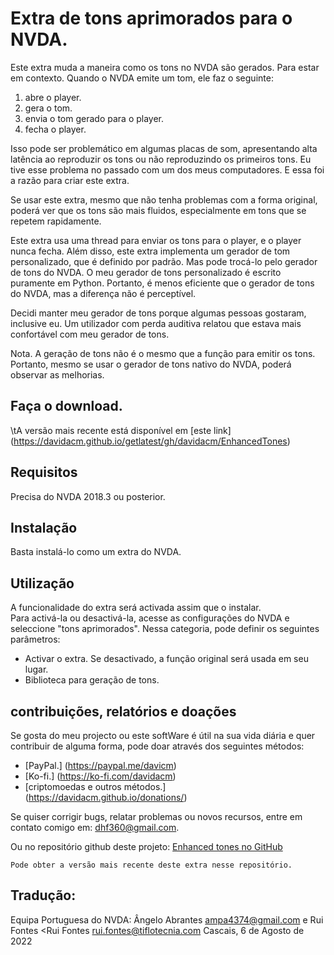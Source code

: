# Extra de tons aprimorados para o NVDA.

Este extra muda a maneira como  os tons no NVDA são gerados.
Para estar em contexto. Quando o NVDA emite um tom, ele faz o seguinte:

1. abre o player.
2. gera o tom.
3. envia o tom gerado para o player.
4. fecha o player.

Isso pode ser problemático em algumas placas de som, apresentando alta latência ao reproduzir os tons ou não reproduzindo os primeiros tons.
Eu tive esse problema no passado com um dos meus computadores. E essa foi a razão para criar este extra.

Se usar este extra, mesmo que não tenha problemas com a forma original, poderá ver que os tons são mais fluidos, especialmente em tons que se repetem rapidamente.

Este extra usa uma thread para enviar os tons para o player, e o player nunca fecha.
Além disso, este extra implementa um gerador de tom personalizado, que é definido por padrão. Mas pode trocá-lo pelo gerador de tons do NVDA.
O meu gerador de tons personalizado é escrito puramente em Python. Portanto, é menos eficiente que o gerador de tons do NVDA, mas a diferença não é perceptível.

Decidi manter meu gerador de tons porque algumas pessoas gostaram, inclusive eu. Um utilizador com perda auditiva relatou que estava mais confortável com meu gerador de tons.

Nota. A geração de tons não é o mesmo que a função para emitir os tons. Portanto, mesmo se usar o gerador de tons nativo do NVDA, poderá observar as melhorias.

## Faça o download.
\tA versão mais recente está disponível em
[este link] (https://davidacm.github.io/getlatest/gh/davidacm/EnhancedTones)

## Requisitos
  Precisa do NVDA 2018.3 ou posterior.

## Instalação
  Basta instalá-lo como um extra do NVDA.

## Utilização
  A funcionalidade do extra será activada assim que o instalar.  
  Para activá-la ou desactivá-la, acesse as configurações do NVDA e seleccione "tons aprimorados". Nessa categoria, pode definir os seguintes parâmetros:

* Activar o extra. Se desactivado, a função original será usada em seu lugar.
* Biblioteca para geração de tons.

## contribuições, relatórios e doações

Se gosta do meu projecto ou este softWare é útil na sua vida diária e quer contribuir de alguma forma, pode doar através dos seguintes métodos:

* [PayPal.] (https://paypal.me/davicm)
* [Ko-fi.] (https://ko-fi.com/davidacm)
* [criptomoedas e outros métodos.] (https://davidacm.github.io/donations/)

Se quiser corrigir bugs, relatar problemas ou novos recursos, entre em contato comigo em: <dhf360@gmail.com>.

  Ou no repositório github deste projeto:
  [Enhanced tones no GitHub](https://github.com/davidacm/enhancedtones)

    Pode obter a versão mais recente deste extra nesse repositório.

## Tradução:
  Equipa Portuguesa do NVDA: Ângelo Abrantes <ampa4374@gmail.com> e Rui Fontes <Rui Fontes <rui.fontes@tiflotecnia.com>
  Cascais, 6 de Agosto de 2022